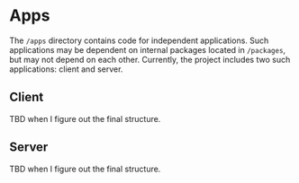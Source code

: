 # Apps

The `/apps` directory contains code for independent applications. Such applications may be dependent on internal packages located in `/packages`, but may not depend on each other. Currently, the project includes two such applications: client and server.

## Client

TBD when I figure out the final structure.

## Server

TBD when I figure out the final structure.
